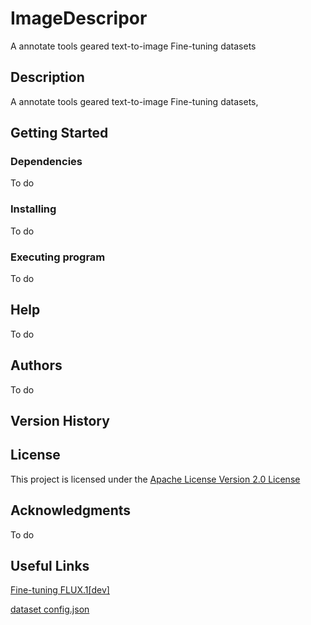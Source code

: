 # ImageDescripor

A annotate tools geared text-to-image Fine-tuning datasets

## Description

A annotate tools geared text-to-image Fine-tuning datasets,


## Getting Started

### Dependencies

To do

### Installing

To do

### Executing program

To do

## Help

To do

## Authors

To do

## Version History


## License

This project is licensed under the [Apache License Version 2.0 License](https://www.apache.org/licenses/LICENSE-2.0#apache-license-version-20)

## Acknowledgments

To do

## Useful Links

[Fine-tuning FLUX.1[dev]](https://github.com/bghira/SimpleTuner/blob/main/documentation/quickstart/FLUX.md)

[dataset config.json](https://github.com/bghira/SimpleTuner/blob/main/documentation/DATALOADER.md)
